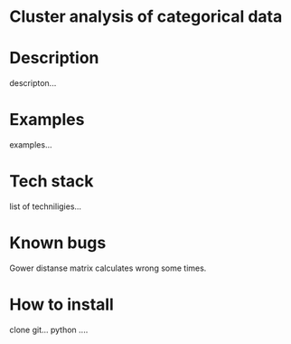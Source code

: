 # Cluster analysis of categorical data
<h1>Description</h1>
  descripton...
<h1>Examples</h1>
  examples...
<h1>Tech stack</h1>
  list of techniligies...
<h1>Known bugs</h1>
  Gower distanse matrix calculates wrong some times.
<h1>How to install</h1>
  clone git...
  python ....
    
